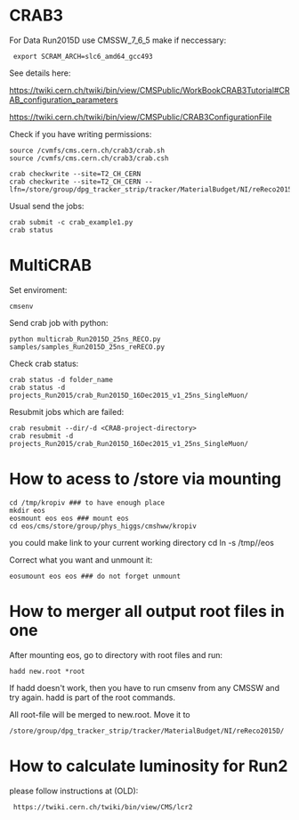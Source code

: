 CRAB3
====

For Data Run2015D use CMSSW_7_6_5 make if neccessary:

     export SCRAM_ARCH=slc6_amd64_gcc493


See details here:

https://twiki.cern.ch/twiki/bin/view/CMSPublic/WorkBookCRAB3Tutorial#CRAB_configuration_parameters

https://twiki.cern.ch/twiki/bin/view/CMSPublic/CRAB3ConfigurationFile

Check if you have writing permissions:

    source /cvmfs/cms.cern.ch/crab3/crab.sh
    source /cvmfs/cms.cern.ch/crab3/crab.csh

    crab checkwrite --site=T2_CH_CERN
    crab checkwrite --site=T2_CH_CERN --lfn=/store/group/dpg_tracker_strip/tracker/MaterialBudget/NI/reReco2015D/

Usual send the jobs:

    crab submit -c crab_example1.py
    crab status

MultiCRAB
====

Set enviroment:

    cmsenv

Send crab job with python:

    python multicrab_Run2015D_25ns_RECO.py samples/samples_Run2015D_25ns_reRECO.py


Check crab status:

    crab status -d folder_name
    crab status -d projects_Run2015/crab_Run2015D_16Dec2015_v1_25ns_SingleMuon/

Resubmit jobs which are failed:

    crab resubmit --dir/-d <CRAB-project-directory>
    crab resubmit -d projects_Run2015/crab_Run2015D_16Dec2015_v1_25ns_SingleMuon/

How to acess to /store via mounting
===

    cd /tmp/kropiv ### to have enough place
    mkdir eos
    eosmount eos eos ### mount eos 
    cd eos/cms/store/group/phys_higgs/cmshww/kropiv
you could make link to your current working directory
    cd <WokingDirectory>
    ln -s /tmp/<nice-login>/eos 

Correct what you want and unmount it: 

    eosumount eos eos ### do not forget unmount


How to merger all output root files in one
===

After mounting eos, go to directory with root files and run:

    hadd new.root *root

If hadd doesn't work, then you have to run cmsenv from any CMSSW and try again. hadd is part of the root commands. 

All root-file will be merged to new.root. Move it to 

    /store/group/dpg_tracker_strip/tracker/MaterialBudget/NI/reReco2015D/
    

How to calculate luminosity for Run2
===

please follow instructions at (OLD):

     https://twiki.cern.ch/twiki/bin/view/CMS/lcr2
